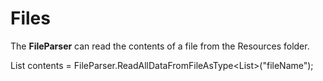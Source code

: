 # Files
The **FileParser** can read the contents of a file from the Resources folder.

List<string> contents = FileParser.ReadAllDataFromFileAsType<List<string>>("fileName");